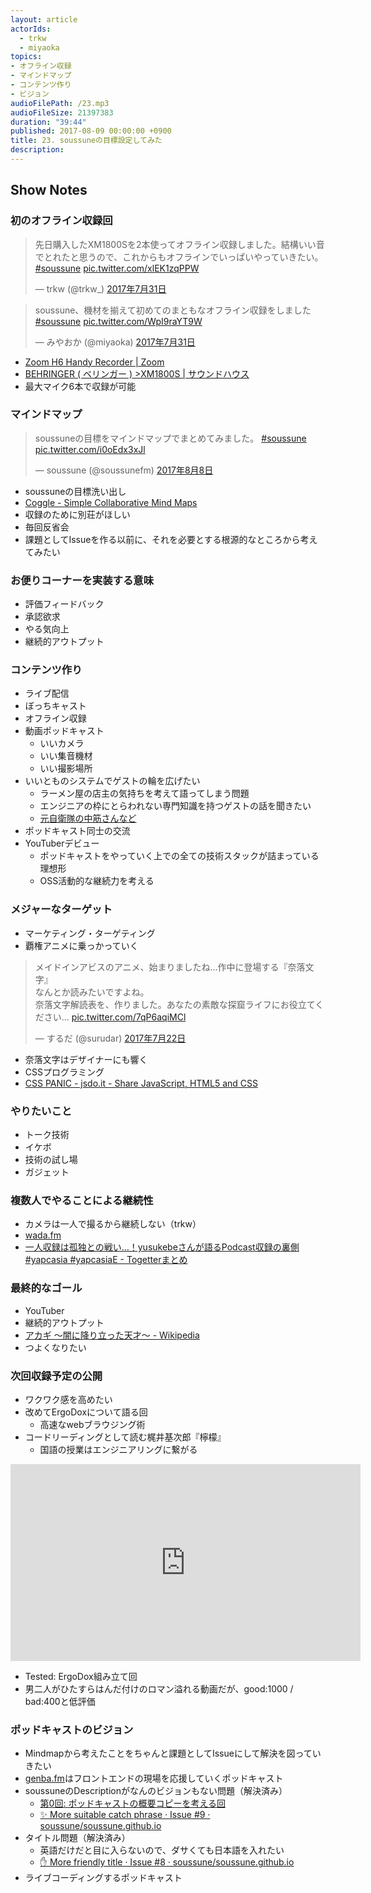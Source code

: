 ```yaml
---
layout: article
actorIds:
  - trkw
  - miyaoka
topics:
- オフライン収録
- マインドマップ
- コンテンツ作り
- ビジョン
audioFilePath: /23.mp3
audioFileSize: 21397383
duration: "39:44"
published: 2017-08-09 00:00:00 +0900
title: 23. soussuneの目標設定してみた
description:
---
```


## Show Notes

### 初のオフライン収録回

<blockquote class="twitter-tweet" data-lang="ja"><p lang="ja" dir="ltr">先日購入したXM1800Sを2本使ってオフライン収録しました。結構いい音でとれたと思うので、これからもオフラインでいっぱいやっていきたい。 <a href="https://twitter.com/hashtag/soussune?src=hash">#soussune</a> <a href="https://t.co/xlEK1zqPPW">pic.twitter.com/xlEK1zqPPW</a></p>&mdash; trkw (@trkw_) <a href="https://twitter.com/trkw_/status/891989774797385728">2017年7月31日</a></blockquote>

<blockquote class="twitter-tweet" data-lang="ja"><p lang="ja" dir="ltr">soussune、機材を揃えて初めてのまともなオフライン収録をしました <a href="https://twitter.com/hashtag/soussune?src=hash">#soussune</a> <a href="https://t.co/WpI9raYT9W">pic.twitter.com/WpI9raYT9W</a></p>&mdash; みやおか (@miyaoka) <a href="https://twitter.com/miyaoka/status/891983171864088576">2017年7月31日</a></blockquote>

- [Zoom H6 Handy Recorder \| Zoom](https://www.zoom.co.jp/ja/products/field-video-recording/field-recording/h6-handy-recorder)
- [BEHRINGER ( ベリンガー ) >XM1800S \| サウンドハウス](http://www.soundhouse.co.jp/products/detail/item/19368/)
- 最大マイク6本で収録が可能

### マインドマップ

<blockquote class="twitter-tweet" data-lang="ja"><p lang="ja" dir="ltr">soussuneの目標をマインドマップでまとめてみました。 <a href="https://twitter.com/hashtag/soussune?src=hash">#soussune</a> <a href="https://t.co/i0oEdx3xJl">pic.twitter.com/i0oEdx3xJl</a></p>&mdash; soussune (@soussunefm) <a href="https://twitter.com/soussunefm/status/894811650464690177">2017年8月8日</a></blockquote>

- soussuneの目標洗い出し
- [Coggle - Simple Collaborative Mind Maps](https://coggle.it/)
- 収録のために別荘がほしい
- 毎回反省会
- 課題としてIssueを作る以前に、それを必要とする根源的なところから考えてみたい

### お便りコーナーを実装する意味

- 評価フィードバック
- 承認欲求
- やる気向上
- 継続的アウトプット

### コンテンツ作り

- ライブ配信
- ぼっちキャスト
- オフライン収録
- 動画ポッドキャスト
  - いいカメラ
  - いい集音機材
  - いい撮影場所
- いいとものシステムでゲストの輪を広げたい
  - ラーメン屋の店主の気持ちを考えて語ってしまう問題
  - エンジニアの枠にとらわれない専門知識を持つゲストの話を聞きたい
  - [元自衛隊の中筋さんなど](/episode/11/)
- ポッドキャスト同士の交流
- YouTuberデビュー
  - ポッドキャストをやっていく上での全ての技術スタックが詰まっている理想形
  - OSS活動的な継続力を考える

### メジャーなターゲット

- マーケティング・ターゲティング
- 覇権アニメに乗っかっていく

<blockquote class="twitter-tweet" data-lang="ja"><p lang="ja" dir="ltr">メイドインアビスのアニメ、始まりましたね…作中に登場する『奈落文字』<br>なんとか読みたいですよね。<br>奈落文字解読表を、作りました。あなたの素敵な探窟ライフにお役立てください… <a href="https://t.co/7qP6aqiMCl">pic.twitter.com/7qP6aqiMCl</a></p>&mdash; するだ (@surudar) <a href="https://twitter.com/surudar/status/888668644598628353">2017年7月22日</a></blockquote>

- 奈落文字はデザイナーにも響く
- CSSプログラミング
- [CSS PANIC - jsdo.it - Share JavaScript, HTML5 and CSS](http://jsdo.it/GeckoTang/4rXg)

### やりたいこと

- トーク技術
- イケボ
- 技術の試し場
- ガジェット

### 複数人でやることによる継続性

- カメラは一人で撮るから継続しない（trkw）
- [wada.fm](http://www.wada.fm/)
- [一人収録は孤独との戦い…！yusukebeさんが語るPodcast収録の裏側 #yapcasia #yapcasiaE - Togetterまとめ](https://togetter.com/li/863485)

### 最終的なゴール

- YouTuber
- 継続的アウトプット
- [アカギ 〜闇に降り立った天才〜 - Wikipedia](https://ja.wikipedia.org/wiki/%E3%82%A2%E3%82%AB%E3%82%AE_%E3%80%9C%E9%97%87%E3%81%AB%E9%99%8D%E3%82%8A%E7%AB%8B%E3%81%A3%E3%81%9F%E5%A4%A9%E6%89%8D%E3%80%9C)
- つよくなりたい

### 次回収録予定の公開

- ワクワク感を高めたい
- 改めてErgoDoxについて語る回
  - 高速なwebブラウジング術
- コードリーディングとして読む梶井基次郎『檸檬』
  - 国語の授業はエンジニアリングに繋がる

<iframe width="560" height="315" src="https://www.youtube.com/embed/00XoEWDcQaE" frameborder="0" allowfullscreen></iframe>

- Tested: ErgoDox組み立て回
- 男二人がひたすらはんだ付けのロマン溢れる動画だが、good:1000 / bad:400と低評価

### ポッドキャストのビジョン

- Mindmapから考えたことをちゃんと課題としてIssueにして解決を図っていきたい
- [genba.fm](https://genba.fm/)はフロントエンドの現場を応援していくポッドキャスト
- soussuneのDescriptionがなんのビジョンもない問題（解決済み）
  - [第0回: ポッドキャストの概要コピーを考える回](/episode/0/)
  - [✨ More suitable catch phrase · Issue #9 · soussune/soussune.github.io](https://github.com/soussune/soussune.github.io/issues/9)
- タイトル問題（解決済み）
  - 英語だけだと目に入らないので、ダサくても日本語を入れたい
  - [✋ More friendly title · Issue #8 · soussune/soussune.github.io](https://github.com/soussune/soussune.github.io/issues/8)
- ライブコーディングするポッドキャスト
